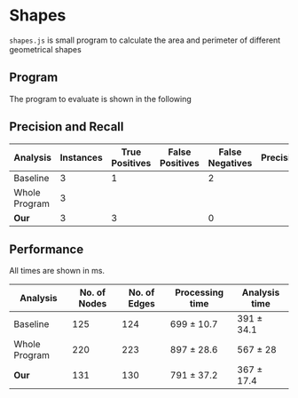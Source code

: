 # Shapes

`shapes.js` is small program to calculate the area and perimeter of different geometrical shapes

## Program

The program to evaluate is shown in the following

## Precision and Recall

| Analysis | Instances | True Positives | False Positives | False Negatives | Precision | Recall |
| ---- | ---- | ---- | ---- | ---- | ---- | ---- |
Baseline | 3 | 1 | | 2 | | 0.33
Whole Program | 3 |
**Our** | 3 | 3 | | 0 | | 1

## Performance

All times are shown in ms.

| Analysis | No. of Nodes | No. of Edges | Processing time | Analysis time |
| ---- | ---- | ---- | ---- | ---- |
Baseline | 125 | 124 | 699 ± 10.7 | 391 ± 34.1
Whole Program | 220 | 223 | 897 ± 28.6 | 567 ± 28
**Our** | 131 | 130 | 791 ± 37.2 | 367 ± 17.4